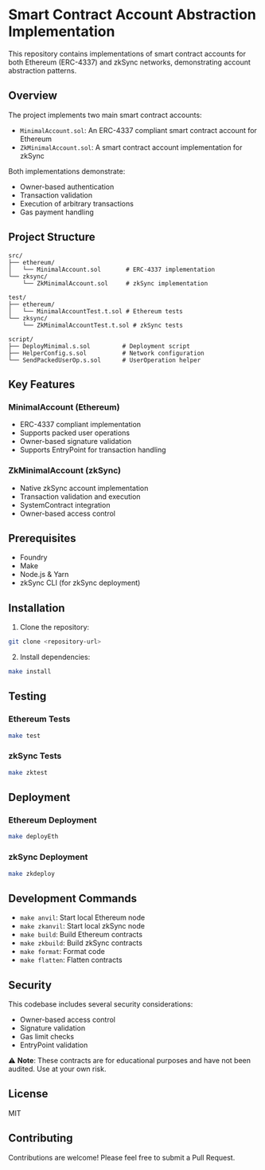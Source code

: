 # Smart Contract Account Abstraction Implementation

This repository contains implementations of smart contract accounts for both Ethereum (ERC-4337) and zkSync networks, demonstrating account abstraction patterns.

## Overview

The project implements two main smart contract accounts:

- `MinimalAccount.sol`: An ERC-4337 compliant smart contract account for Ethereum
- `ZkMinimalAccount.sol`: A smart contract account implementation for zkSync

Both implementations demonstrate:

- Owner-based authentication
- Transaction validation
- Execution of arbitrary transactions
- Gas payment handling

## Project Structure

```
src/
├── ethereum/
│   └── MinimalAccount.sol       # ERC-4337 implementation
└── zksync/
    └── ZkMinimalAccount.sol     # zkSync implementation

test/
├── ethereum/
│   └── MinimalAccountTest.t.sol # Ethereum tests
└── zksync/
    └── ZkMinimalAccountTest.t.sol # zkSync tests

script/
├── DeployMinimal.s.sol         # Deployment script
├── HelperConfig.s.sol          # Network configuration
└── SendPackedUserOp.s.sol      # UserOperation helper
```

## Key Features

### MinimalAccount (Ethereum)

- ERC-4337 compliant implementation
- Supports packed user operations
- Owner-based signature validation
- Supports EntryPoint for transaction handling

### ZkMinimalAccount (zkSync)

- Native zkSync account implementation
- Transaction validation and execution
- SystemContract integration
- Owner-based access control

## Prerequisites

- Foundry
- Make
- Node.js & Yarn
- zkSync CLI (for zkSync deployment)

## Installation

1. Clone the repository:

```bash
git clone <repository-url>
```

2. Install dependencies:

```bash
make install
```

## Testing

### Ethereum Tests

```bash
make test
```

### zkSync Tests

```bash
make zktest
```

## Deployment

### Ethereum Deployment

```bash
make deployEth
```

### zkSync Deployment

```bash
make zkdeploy
```

## Development Commands

- `make anvil`: Start local Ethereum node
- `make zkanvil`: Start local zkSync node
- `make build`: Build Ethereum contracts
- `make zkbuild`: Build zkSync contracts
- `make format`: Format code
- `make flatten`: Flatten contracts

## Security

This codebase includes several security considerations:

- Owner-based access control
- Signature validation
- Gas limit checks
- EntryPoint validation

⚠️ **Note**: These contracts are for educational purposes and have not been audited. Use at your own risk.

## License

MIT

## Contributing

Contributions are welcome! Please feel free to submit a Pull Request.
